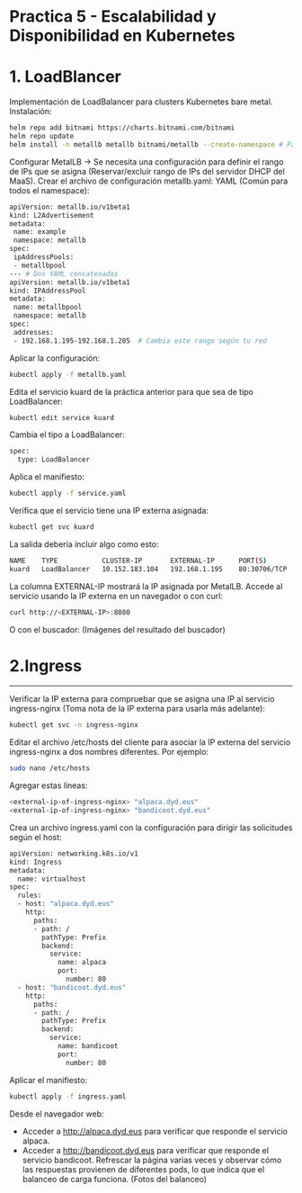 # Practica 5 - Escalabilidad y Disponibilidad en Kubernetes
# 1. LoadBlancer
Implementación de LoadBalancer para clusters Kubernetes bare metal. 
Instalación:
```bash
helm repo add bitnami https://charts.bitnami.com/bitnami
helm repo update
helm install -n metallb metallb bitnami/metallb --create-namespace # Para crear en una namespace
```
Configurar MetalLB -> Se necesita una configuración para definir el rango de IPs que se asigna (Reservar/excluir rango de IPs del servidor DHCP del MaaS). Crear el archivo de configuración metallb.yaml:
YAML (Común para todos el namespace):
```bash
apiVersion: metallb.io/v1beta1
kind: L2Advertisement
metadata:
 name: example
 namespace: metallb
spec:
 ipAddressPools:
 - metallbpool
--- # Dos YAML concatenados
apiVersion: metallb.io/v1beta1
kind: IPAddressPool
metadata:
 name: metallbpool
 namespace: metallb
spec:
 addresses:
 - 192.168.1.195-192.168.1.205  # Cambia este rango según tu red
```
Aplicar la configuración:
```bash
kubectl apply -f metallb.yaml
```
Edita el servicio kuard de la práctica anterior para que sea de tipo LoadBalancer:
```bash
kubectl edit service kuard
```
Cambia el tipo a LoadBalancer:
```bash
spec:
  type: LoadBalancer
```
Aplica el manifiesto:
```bash
kubectl apply -f service.yaml
```
Verifica que el servicio tiene una IP externa asignada:
```bash
kubectl get svc kuard
```
La salida debería incluir algo como esto:
```bash
NAME    TYPE           CLUSTER-IP       EXTERNAL-IP      PORT(S)        AGE
kuard   LoadBalancer   10.152.183.104   192.168.1.195    80:30706/TCP   5m
```
La columna EXTERNAL-IP mostrará la IP asignada por MetalLB.
Accede al servicio usando la IP externa en un navegador o con curl:
```bash
curl http://<EXTERNAL-IP>:8080
```
O con el buscador:
(Imágenes del resultado del buscador)
# 2.Ingress
---
Verificar la IP externa para compruebar que se asigna una IP al servicio ingress-nginx (Toma nota de la IP externa para usarla más adelante):
```bash
kubectl get svc -n ingress-nginx
```
Editar el archivo /etc/hosts del cliente para asociar la IP externa del servicio ingress-nginx a dos nombres diferentes. Por ejemplo:
```bash
sudo nano /etc/hosts
```
Agregar estas líneas:
```bash
<external-ip-of-ingress-nginx> "alpaca.dyd.eus"
<external-ip-of-ingress-nginx> "bandicoot.dyd.eus"
```
Crea un archivo ingress.yaml con la configuración para dirigir las solicitudes según el host:
```bash
apiVersion: networking.k8s.io/v1
kind: Ingress
metadata:
  name: virtualhost
spec:
  rules:
  - host: "alpaca.dyd.eus"
    http:
      paths:
      - path: /
        pathType: Prefix
        backend:
          service:
            name: alpaca
            port:
              number: 80
  - host: "bandicoot.dyd.eus"
    http:
      paths:
      - path: /
        pathType: Prefix
        backend:
          service:
            name: bandicoot
            port:
              number: 80
```
Aplicar el manifiesto:
```bash
kubectl apply -f ingress.yaml
```
Desde el navegador web:
- Acceder a http://alpaca.dyd.eus para verificar que responde el servicio alpaca.
- Acceder a http://bandicoot.dyd.eus para verificar que responde el servicio bandicoot.
Refrescar la página varias veces y observar cómo las respuestas provienen de diferentes pods, lo que indica que el balanceo de carga funciona.
(Fotos del balanceo) 

